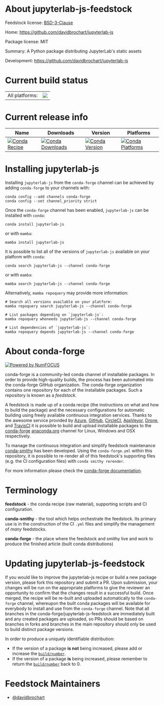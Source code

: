 About jupyterlab-js-feedstock
=============================

Feedstock license: [BSD-3-Clause](https://github.com/conda-forge/jupyterlab-js-feedstock/blob/main/LICENSE.txt)

Home: https://github.com/davidbrochart/jupyterlab-js

Package license: MIT

Summary: A Python package distributing JupyterLab's static assets

Development: https://github.com/davidbrochart/jupyterlab-js

Current build status
====================


<table><tr><td>All platforms:</td>
    <td>
      <a href="https://dev.azure.com/conda-forge/feedstock-builds/_build/latest?definitionId=25785&branchName=main">
        <img src="https://dev.azure.com/conda-forge/feedstock-builds/_apis/build/status/jupyterlab-js-feedstock?branchName=main">
      </a>
    </td>
  </tr>
</table>

Current release info
====================

| Name | Downloads | Version | Platforms |
| --- | --- | --- | --- |
| [![Conda Recipe](https://img.shields.io/badge/recipe-jupyterlab--js-green.svg)](https://anaconda.org/conda-forge/jupyterlab-js) | [![Conda Downloads](https://img.shields.io/conda/dn/conda-forge/jupyterlab-js.svg)](https://anaconda.org/conda-forge/jupyterlab-js) | [![Conda Version](https://img.shields.io/conda/vn/conda-forge/jupyterlab-js.svg)](https://anaconda.org/conda-forge/jupyterlab-js) | [![Conda Platforms](https://img.shields.io/conda/pn/conda-forge/jupyterlab-js.svg)](https://anaconda.org/conda-forge/jupyterlab-js) |

Installing jupyterlab-js
========================

Installing `jupyterlab-js` from the `conda-forge` channel can be achieved by adding `conda-forge` to your channels with:

```
conda config --add channels conda-forge
conda config --set channel_priority strict
```

Once the `conda-forge` channel has been enabled, `jupyterlab-js` can be installed with `conda`:

```
conda install jupyterlab-js
```

or with `mamba`:

```
mamba install jupyterlab-js
```

It is possible to list all of the versions of `jupyterlab-js` available on your platform with `conda`:

```
conda search jupyterlab-js --channel conda-forge
```

or with `mamba`:

```
mamba search jupyterlab-js --channel conda-forge
```

Alternatively, `mamba repoquery` may provide more information:

```
# Search all versions available on your platform:
mamba repoquery search jupyterlab-js --channel conda-forge

# List packages depending on `jupyterlab-js`:
mamba repoquery whoneeds jupyterlab-js --channel conda-forge

# List dependencies of `jupyterlab-js`:
mamba repoquery depends jupyterlab-js --channel conda-forge
```


About conda-forge
=================

[![Powered by
NumFOCUS](https://img.shields.io/badge/powered%20by-NumFOCUS-orange.svg?style=flat&colorA=E1523D&colorB=007D8A)](https://numfocus.org)

conda-forge is a community-led conda channel of installable packages.
In order to provide high-quality builds, the process has been automated into the
conda-forge GitHub organization. The conda-forge organization contains one repository
for each of the installable packages. Such a repository is known as a *feedstock*.

A feedstock is made up of a conda recipe (the instructions on what and how to build
the package) and the necessary configurations for automatic building using freely
available continuous integration services. Thanks to the awesome service provided by
[Azure](https://azure.microsoft.com/en-us/services/devops/), [GitHub](https://github.com/),
[CircleCI](https://circleci.com/), [AppVeyor](https://www.appveyor.com/),
[Drone](https://cloud.drone.io/welcome), and [TravisCI](https://travis-ci.com/)
it is possible to build and upload installable packages to the
[conda-forge](https://anaconda.org/conda-forge) [anaconda.org](https://anaconda.org/)
channel for Linux, Windows and OSX respectively.

To manage the continuous integration and simplify feedstock maintenance
[conda-smithy](https://github.com/conda-forge/conda-smithy) has been developed.
Using the ``conda-forge.yml`` within this repository, it is possible to re-render all of
this feedstock's supporting files (e.g. the CI configuration files) with ``conda smithy rerender``.

For more information please check the [conda-forge documentation](https://conda-forge.org/docs/).

Terminology
===========

**feedstock** - the conda recipe (raw material), supporting scripts and CI configuration.

**conda-smithy** - the tool which helps orchestrate the feedstock.
                   Its primary use is in the construction of the CI ``.yml`` files
                   and simplify the management of *many* feedstocks.

**conda-forge** - the place where the feedstock and smithy live and work to
                  produce the finished article (built conda distributions)


Updating jupyterlab-js-feedstock
================================

If you would like to improve the jupyterlab-js recipe or build a new
package version, please fork this repository and submit a PR. Upon submission,
your changes will be run on the appropriate platforms to give the reviewer an
opportunity to confirm that the changes result in a successful build. Once
merged, the recipe will be re-built and uploaded automatically to the
`conda-forge` channel, whereupon the built conda packages will be available for
everybody to install and use from the `conda-forge` channel.
Note that all branches in the conda-forge/jupyterlab-js-feedstock are
immediately built and any created packages are uploaded, so PRs should be based
on branches in forks and branches in the main repository should only be used to
build distinct package versions.

In order to produce a uniquely identifiable distribution:
 * If the version of a package **is not** being increased, please add or increase
   the [``build/number``](https://docs.conda.io/projects/conda-build/en/latest/resources/define-metadata.html#build-number-and-string).
 * If the version of a package **is** being increased, please remember to return
   the [``build/number``](https://docs.conda.io/projects/conda-build/en/latest/resources/define-metadata.html#build-number-and-string)
   back to 0.

Feedstock Maintainers
=====================

* [@davidbrochart](https://github.com/davidbrochart/)


